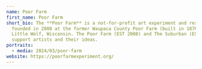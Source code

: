 ```yaml
---
name: Poor Farm
first_name: Poor Farm
short_bio: The **Poor Farm** is a not-for-profit art experiment and residency
  founded in 2008 at the former Waupaca County Poor Farm (built in 1876) in
  Little Wolf, Wisconsin. The Poor Farm (EST 2008) and The Suburban (EST 1999),
  support artists and their ideas.
portraits:
  - media: 2024/03/poor-farm
website: https://poorfarmexperiment.org/
---
```

